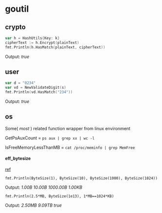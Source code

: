 goutil
======

## crypto
``` go
var h = HashUtils{Key: k}
cipherText := h.Encrypt(plainText)
fmt.Println(h.HasMatch(plainText, cipherText))
```

Output: _true_

## user
``` go
var d = "0234"
var vd = NewValidateDigit(s)
fmt.Println(vd.HasMatch("234"))
```

Output: _true_

## os
Some( _most_ ) related function wrapper from linux environment

GetPsAuxCount = ```ps aux | grep xx | wc -l```

IsFreeMemoryLessThanMB = ```cat /proc/meminfo | grep MemFree```

#### eff_bytesize
[ref](http://golang.org/doc/progs/eff_bytesize.go)

```fmt.Println(ByteSize(1), ByteSize(10), ByteSize(1000), ByteSize(1024))```

Output: _1.00B 10.00B 1000.00B 1.00KB_

```fmt.Println(2.5*MB, ByteSize(1e13), 1*MB==1024*KB)```

Output: _2.50MB 9.09TB true_

